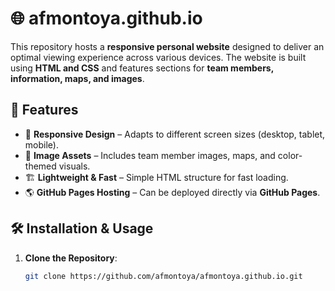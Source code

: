 # 🌐 afmontoya.github.io

This repository hosts a **responsive personal website** designed to deliver an optimal viewing experience across various devices. The website is built using **HTML and CSS** and features sections for **team members, information, maps, and images**.

## 🚀 Features
- 📱 **Responsive Design** – Adapts to different screen sizes (desktop, tablet, mobile).
- 📸 **Image Assets** – Includes team member images, maps, and color-themed visuals.
- 🏗 **Lightweight & Fast** – Simple HTML structure for fast loading.
- 🌎 **GitHub Pages Hosting** – Can be deployed directly via **GitHub Pages**.

## 🛠 Installation & Usage
1. **Clone the Repository**:
   ```sh
   git clone https://github.com/afmontoya/afmontoya.github.io.git

